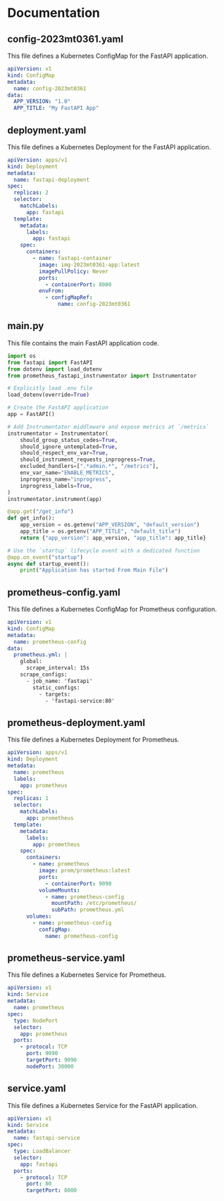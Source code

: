 # Documentation

## config-2023mt0361.yaml

This file defines a Kubernetes ConfigMap for the FastAPI application.

```yaml
apiVersion: v1
kind: ConfigMap
metadata:
  name: config-2023mt0361
data:
  APP_VERSION: "1.0"
  APP_TITLE: "My FastAPI App"
```

## deployment.yaml

This file defines a Kubernetes Deployment for the FastAPI application.

```yaml
apiVersion: apps/v1
kind: Deployment
metadata:
  name: fastapi-deployment
spec:
  replicas: 2
  selector:
    matchLabels:
      app: fastapi
  template:
    metadata:
      labels:
        app: fastapi
    spec:
      containers:
        - name: fastapi-container
          image: img-2023mt0361-app:latest
          imagePullPolicy: Never
          ports:
            - containerPort: 8000
          envFrom:
            - configMapRef:
                name: config-2023mt0361
```

## main.py

This file contains the main FastAPI application code.

```python
import os
from fastapi import FastAPI
from dotenv import load_dotenv
from prometheus_fastapi_instrumentator import Instrumentator

# Explicitly load .env file
load_dotenv(override=True)

# Create the FastAPI application
app = FastAPI()

# Add Instrumentator middleware and expose metrics at `/metrics`
instrumentator = Instrumentator(
    should_group_status_codes=True,
    should_ignore_untemplated=True,
    should_respect_env_var=True,
    should_instrument_requests_inprogress=True,
    excluded_handlers=[".*admin.*", "/metrics"],
    env_var_name="ENABLE_METRICS",
    inprogress_name="inprogress",
    inprogress_labels=True,
)
instrumentator.instrument(app)

@app.get("/get_info")
def get_info():
    app_version = os.getenv("APP_VERSION", "default_version")
    app_title = os.getenv("APP_TITLE", "default_title")
    return {"app_version": app_version, "app_title": app_title}

# Use the `startup` lifecycle event with a dedicated function
@app.on_event("startup")
async def startup_event():
    print("Application has started From Main File")
```

## prometheus-config.yaml

This file defines a Kubernetes ConfigMap for Prometheus configuration.

```yaml
apiVersion: v1
kind: ConfigMap
metadata:
  name: prometheus-config
data:
  prometheus.yml: |
    global:
      scrape_interval: 15s
    scrape_configs:
      - job_name: 'fastapi'
        static_configs:
          - targets: 
            - 'fastapi-service:80'
```

## prometheus-deployment.yaml

This file defines a Kubernetes Deployment for Prometheus.

```yaml
apiVersion: apps/v1
kind: Deployment
metadata:
  name: prometheus
  labels:
    app: prometheus
spec:
  replicas: 1
  selector:
    matchLabels:
      app: prometheus
  template:
    metadata:
      labels:
        app: prometheus
    spec:
      containers:
        - name: prometheus
          image: prom/prometheus:latest
          ports:
            - containerPort: 9090
          volumeMounts:
            - name: prometheus-config
              mountPath: /etc/prometheus/
              subPath: prometheus.yml
      volumes:
        - name: prometheus-config
          configMap:
            name: prometheus-config
```

## prometheus-service.yaml

This file defines a Kubernetes Service for Prometheus.

```yaml
apiVersion: v1
kind: Service
metadata:
  name: prometheus
spec:
  type: NodePort
  selector:
    app: prometheus
  ports:
    - protocol: TCP
      port: 9090
      targetPort: 9090
      nodePort: 30000
```

## service.yaml

This file defines a Kubernetes Service for the FastAPI application.

```yaml
apiVersion: v1
kind: Service
metadata:
  name: fastapi-service
spec:
  type: LoadBalancer
  selector:
    app: fastapi
  ports:
    - protocol: TCP
      port: 80
      targetPort: 8000
```
